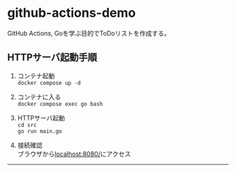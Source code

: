 # github-actions-demo
GitHub Actions, Goを学ぶ目的でToDoリストを作成する。

## HTTPサーバ起動手順
1. コンテナ起動  
`docker compose up -d`

2. コンテナに入る  
`docker compose exec go bash`

3. HTTPサーバ起動  
`cd src`  
`go run main.go`

4. 接続確認  
ブラウザから[localhost:8080/](http://localhost:8080/)にアクセス

___
